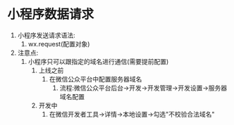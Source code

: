 # 小程序数据请求

1. 小程序发送请求语法:
   1. wx.request(配置对象)
2. 注意点:
   1. 小程序只可以跟指定的域名进行通信(需要提前配置)
      1. 上线之前
         1. 在微信公众平台中配置服务器域名
            1. 流程:微信公众平台后台->开发->开发管理->开发设置->服务器域名配置
      2. 开发中
         1. 在微信开发者工具->详情->本地设置->勾选"不校验合法域名"
